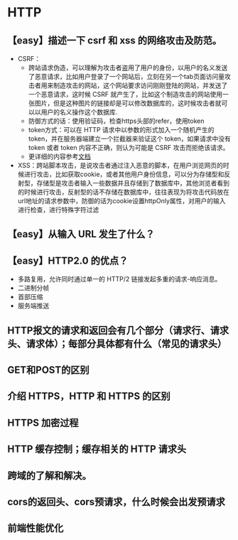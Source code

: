 # HTTP

## 【easy】描述一下 csrf 和 xss 的网络攻击及防范。
* CSRF：
  * 跨站请求伪造，可以理解为攻击者盗用了用户的身份，以用户的名义发送了恶意请求，比如用户登录了一个网站后，立刻在另一个tab页面访问量攻击者用来制造攻击的网站，这个网站要求访问刚刚登陆的网站，并发送了一个恶意请求，这时候 CSRF 就产生了，比如这个制造攻击的网站使用一张图片，但是这种图片的链接却是可以修改数据库的，这时候攻击者就可以以用户的名义操作这个数据库.
  * 防御方式的话：使用验证码，检查https头部的refer，使用token
  * token方式：可以在 HTTP 请求中以参数的形式加入一个随机产生的 token，并在服务器端建立一个拦截器来验证这个 token，如果请求中没有 token 或者 token 内容不正确，则认为可能是 CSRF 攻击而拒绝该请求。
  * 更详细的内容参考[文档](https://blog.csdn.net/stpeace/article/details/53512283)
* XSS：跨站脚本攻击，是说攻击者通过注入恶意的脚本，在用户浏览网页的时候进行攻击，比如获取cookie，或者其他用户身份信息，可以分为存储型和反射型，存储型是攻击者输入一些数据并且存储到了数据库中，其他浏览者看到的时候进行攻击，反射型的话不存储在数据库中，往往表现为将攻击代码放在url地址的请求参数中，防御的话为cookie设置httpOnly属性，对用户的输入进行检查，进行特殊字符过滤

## 【easy】从输入 URL 发生了什么？

## 【easy】HTTP2.0 的优点？
* 多路复用，允许同时通过单一的 HTTP/2 链接发起多重的请求-响应消息。
* 二进制分帧
* 首部压缩
* 服务端推送

## HTTP报文的请求和返回会有几个部分（请求行、请求头、请求体）；每部分具体都有什么（常见的请求头）

## GET和POST的区别

## 介绍 HTTPS，HTTP 和 HTTPS 的区别

## HTTPS 加密过程

## HTTP 缓存控制；缓存相关的 HTTP 请求头

## 跨域的了解和解决。

## cors的返回头、cors预请求，什么时候会出发预请求

## 前端性能优化
